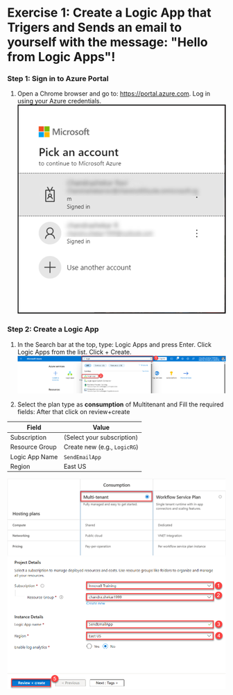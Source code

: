 # Exercise 1: Create a Logic App that Trigers and Sends an email to yourself with the message: "Hello from Logic Apps"!

### Step 1: Sign in to Azure Portal
1. Open a Chrome browser and go to: https://portal.azure.com. Log in using your Azure credentials.
   ![](Images3/1.png)
   
### Step 2: Create a Logic App
1. In the Search bar at the top, type: Logic Apps and press Enter. Click Logic Apps from the list. Click + Create.
   ![](Images3/2.png)
   
1. Select the plan type as **consumption** of Multitenant and Fill the required fields: After that click on review+create

| Field          | Value                        |
| -------------- | ---------------------------- |
| Subscription   | (Select your subscription)   |
| Resource Group | Create new (e.g., `LogicRG`) |
| Logic App Name | `SendEmailApp`               |
| Region         | East US      |

  ![](Images3/4.png)
  ![](Images3/5.png)
